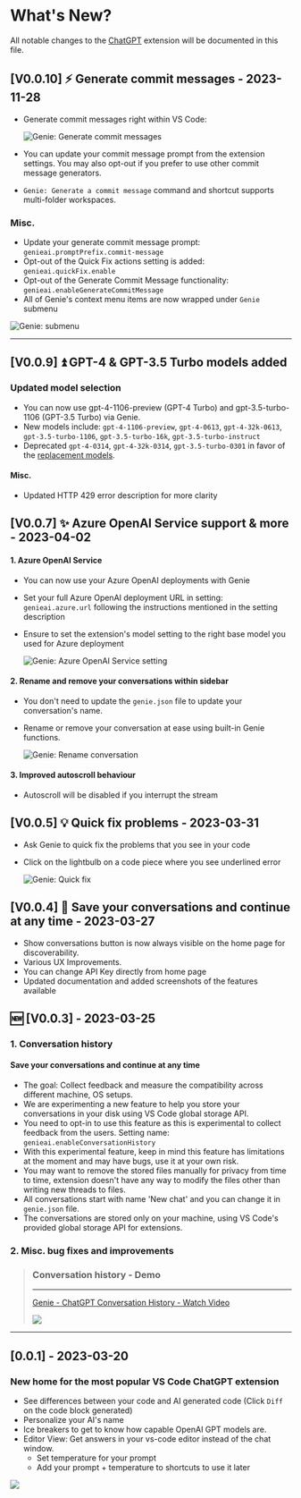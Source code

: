 # What's New?

All notable changes to the [ChatGPT](https://marketplace.visualstudio.com/items?itemName=genieai.chatgpt-vscode) extension will be documented in this file.

## [V0.0.10] ⚡ Generate commit messages - 2023-11-28

- Generate commit messages right within VS Code:

  <img src="https://raw.githubusercontent.com/ai-genie/chatgpt-vscode/main/images/generate-commit-messages.png" alt="Genie: Generate commit messages" style="max-width: 100%;max-height: 240px;">

- You can update your commit message prompt from the extension settings. You may also opt-out if you prefer to use other commit message generators.
- `Genie: Generate a commit message` command and shortcut supports multi-folder workspaces.

### Misc.

- Update your generate commit message prompt: `genieai.promptPrefix.commit-message`
- Opt-out of the Quick Fix actions setting is added: `genieai.quickFix.enable`
- Opt-out of the Generate Commit Message functionality: `genieai.enableGenerateCommitMessage`
- All of Genie's context menu items are now wrapped under `Genie` submenu

<img src="https://raw.githubusercontent.com/ai-genie/chatgpt-vscode/main/images/genie-submenu.png" alt="Genie: submenu" style="max-width: 100%;max-height: 240px;">

---

## [V0.0.9] ⏫ GPT-4 & GPT-3.5 Turbo models added

### Updated model selection

- You can now use gpt-4-1106-preview (GPT-4 Turbo) and gpt-3.5-turbo-1106 (GPT-3.5 Turbo) via Genie.
- New models include: `gpt-4-1106-preview`, `gpt-4-0613`, `gpt-4-32k-0613`, `gpt-3.5-turbo-1106`, `gpt-3.5-turbo-16k`, `gpt-3.5-turbo-instruct`
- Deprecated `gpt-4-0314`, `gpt-4-32k-0314`, `gpt-3.5-turbo-0301` in favor of the [replacement models](https://platform.openai.com/docs/models).

#### Misc.

- Updated HTTP 429 error description for more clarity

## [V0.0.7] ✨ Azure OpenAI Service support & more - 2023-04-02

#### 1. Azure OpenAI Service

- You can now use your Azure OpenAI deployments with Genie
- Set your full Azure OpenAI deployment URL in setting: `genieai.azure.url` following the instructions mentioned in the setting description
- Ensure to set the extension's model setting to the right base model you used for Azure deployment

  <img src="https://raw.githubusercontent.com/ai-genie/chatgpt-vscode/main/images/azure-oai.png" alt="Genie: Azure OpenAI Service setting" style="max-width: 100%;max-height: 240px;">

#### 2. Rename and remove your conversations within sidebar

- You don't need to update the `genie.json` file to update your conversation's name.
- Rename or remove your conversation at ease using built-in Genie functions.

  <img src="https://raw.githubusercontent.com/ai-genie/chatgpt-vscode/main/images/rename-conversation.png" alt="Genie: Rename conversation" style="max-width: 100%;max-height: 240px;">

#### 3. Improved autoscroll behaviour

- Autoscroll will be disabled if you interrupt the stream

## [V0.0.5] 💡 Quick fix problems - 2023-03-31

- Ask Genie to quick fix the problems that you see in your code
- Click on the lightbulb on a code piece where you see underlined error

  <img src="https://raw.githubusercontent.com/ai-genie/chatgpt-vscode/main/images/quick-fix.png" alt="Genie: Quick fix" style="max-width: 100%;max-height: 240px;">

## [V0.0.4] 💬 Save your conversations and continue at any time - 2023-03-27

- Show conversations button is now always visible on the home page for discoverability.
- Various UX Improvements.
- You can change API Key directly from home page
- Updated documentation and added screenshots of the features available

## 🆕 [V0.0.3] - 2023-03-25

### 1. Conversation history

#### Save your conversations and continue at any time

- The goal: Collect feedback and measure the compatibility across different machine, OS setups.
- We are experimenting a new feature to help you store your conversations in your disk using VS Code global storage API.
- You need to opt-in to use this feature as this is experimental to collect feedback from the users. Setting name: `genieai.enableConversationHistory`
- With this experimental feature, keep in mind this feature has limitations at the moment and may have bugs, use it at your own risk.
- You may want to remove the stored files manually for privacy from time to time, extension doesn't have any way to modify the files other than writing new threads to files.
- All conversations start with name 'New chat' and you can change it in `genie.json` file.
- The conversations are stored only on your machine, using VS Code's provided global storage API for extensions.

### 2. Misc. bug fixes and improvements

> ### Conversation history - Demo
>
> ---
>
> <a href="https://www.loom.com/share/1a57be874e5d4ec099493cc68ed31e04">
>   <p>Genie - ChatGPT Conversation History - Watch Video</p>
>   <img style="max-width:300px;" src="https://cdn.loom.com/sessions/thumbnails/1a57be874e5d4ec099493cc68ed31e04-with-play.gif">
> </a>

---

## [0.0.1] - 2023-03-20

### New home for the most popular VS Code ChatGPT extension

- See differences between your code and AI generated code (Click `Diff` on the code block generated)
- Personalize your AI's name
- Ice breakers to get to know how capable OpenAI GPT models are.
- Editor View: Get answers in your vs-code editor instead of the chat window.
  - Set temperature for your prompt
  - Add your prompt + temperature to shortcuts to use it later

<img src="https://raw.githubusercontent.com/ai-genie/chatgpt-vscode/main/images/first-features.gif">
